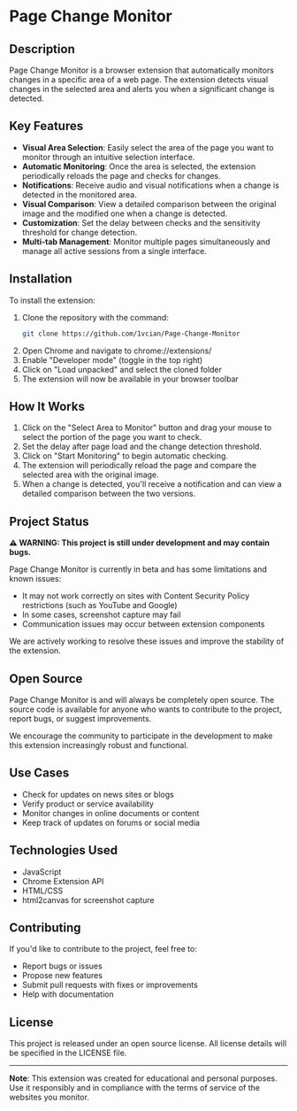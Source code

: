 # Page Change Monitor

## Description
Page Change Monitor is a browser extension that automatically monitors changes in a specific area of a web page. The extension detects visual changes in the selected area and alerts you when a significant change is detected.

## Key Features

- **Visual Area Selection**: Easily select the area of the page you want to monitor through an intuitive selection interface.
- **Automatic Monitoring**: Once the area is selected, the extension periodically reloads the page and checks for changes.
- **Notifications**: Receive audio and visual notifications when a change is detected in the monitored area.
- **Visual Comparison**: View a detailed comparison between the original image and the modified one when a change is detected.
- **Customization**: Set the delay between checks and the sensitivity threshold for change detection.
- **Multi-tab Management**: Monitor multiple pages simultaneously and manage all active sessions from a single interface.

## Installation

To install the extension:

1. Clone the repository with the command:
   ```bash
   git clone https://github.com/1vcian/Page-Change-Monitor
2. Open Chrome and navigate to chrome://extensions/
3. Enable "Developer mode" (toggle in the top right)
4. Click on "Load unpacked" and select the cloned folder
5. The extension will now be available in your browser toolbar 

## How It Works

1. Click on the "Select Area to Monitor" button and drag your mouse to select the portion of the page you want to check.
2. Set the delay after page load and the change detection threshold.
3. Click on "Start Monitoring" to begin automatic checking.
4. The extension will periodically reload the page and compare the selected area with the original image.
5. When a change is detected, you'll receive a notification and can view a detailed comparison between the two versions.

## Project Status

**⚠️ WARNING: This project is still under development and may contain bugs.**

Page Change Monitor is currently in beta and has some limitations and known issues:

- It may not work correctly on sites with Content Security Policy restrictions (such as YouTube and Google)
- In some cases, screenshot capture may fail
- Communication issues may occur between extension components

We are actively working to resolve these issues and improve the stability of the extension.

## Open Source

Page Change Monitor is and will always be completely open source. The source code is available for anyone who wants to contribute to the project, report bugs, or suggest improvements.

We encourage the community to participate in the development to make this extension increasingly robust and functional.

## Use Cases

- Check for updates on news sites or blogs
- Verify product or service availability
- Monitor changes in online documents or content
- Keep track of updates on forums or social media

## Technologies Used

- JavaScript
- Chrome Extension API
- HTML/CSS
- html2canvas for screenshot capture

## Contributing

If you'd like to contribute to the project, feel free to:

- Report bugs or issues
- Propose new features
- Submit pull requests with fixes or improvements
- Help with documentation

## License

This project is released under an open source license. All license details will be specified in the LICENSE file.

---

**Note**: This extension was created for educational and personal purposes. Use it responsibly and in compliance with the terms of service of the websites you monitor.
